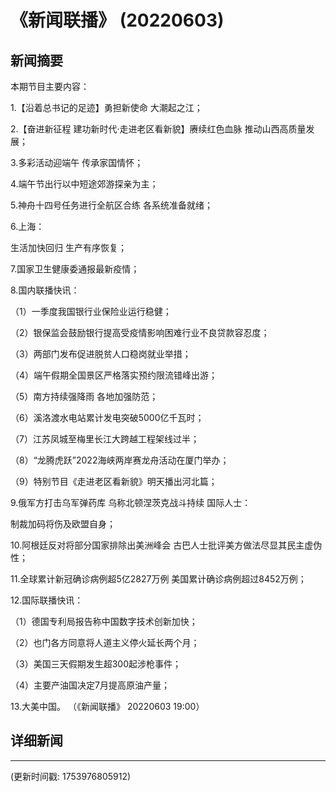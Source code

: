 # 《新闻联播》 (20220603)

## 新闻摘要

本期节目主要内容：

 1.【沿着总书记的足迹】勇担新使命 大潮起之江；

 2.【奋进新征程 建功新时代·走进老区看新貌】赓续红色血脉 推动山西高质量发展；

 3.多彩活动迎端午 传承家国情怀；

 4.端午节出行以中短途郊游探亲为主；

 5.神舟十四号任务进行全航区合练 各系统准备就绪；

 6.上海：

生活加快回归 生产有序恢复；

 7.国家卫生健康委通报最新疫情；

 8.国内联播快讯：

 （1）一季度我国银行业保险业运行稳健；

 （2）银保监会鼓励银行提高受疫情影响困难行业不良贷款容忍度；

 （3）两部门发布促进脱贫人口稳岗就业举措；

 （4）端午假期全国景区严格落实预约限流错峰出游；

 （5）南方持续强降雨 各地加强防范；

 （6）溪洛渡水电站累计发电突破5000亿千瓦时；

 （7）江苏凤城至梅里长江大跨越工程架线过半；

 （8）“龙腾虎跃”2022海峡两岸赛龙舟活动在厦门举办；

 （9）特别节目《走进老区看新貌》明天播出河北篇；

 9.俄军方打击乌军弹药库 乌称北顿涅茨克战斗持续 国际人士：

制裁加码将伤及欧盟自身；

 10.阿根廷反对将部分国家排除出美洲峰会 古巴人士批评美方做法尽显其民主虚伪性；

 11.全球累计新冠确诊病例超5亿2827万例 美国累计确诊病例超过8452万例；

 12.国际联播快讯：

 （1）德国专利局报告称中国数字技术创新加快；

 （2）也门各方同意将人道主义停火延长两个月；

 （3）美国三天假期发生超300起涉枪事件；

 （4）主要产油国决定7月提高原油产量；

 13.大美中国。 （《新闻联播》 20220603 19:00）

## 详细新闻

---

(更新时间戳: 1753976805912)

